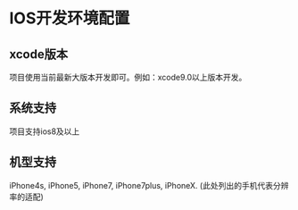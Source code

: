 # IOS开发环境配置

## xcode版本

项目使用当前最新大版本开发即可。例如：xcode9.0以上版本开发。

## 系统支持

项目支持ios8及以上

## 机型支持

iPhone4s, iPhone5, iPhone7, iPhone7plus, iPhoneX. (此处列出的手机代表分辨率的适配)



